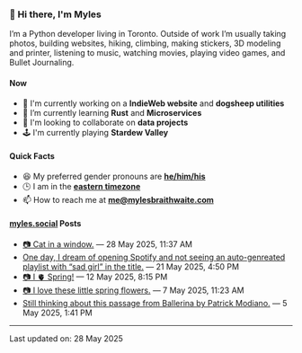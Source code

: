 ### 👋 Hi there, I'm Myles

I’m a Python developer living in Toronto. Outside of work I’m usually taking photos, building websites, hiking, climbing, making stickers, 3D modeling and printer, listening to music, watching movies, playing video games, and Bullet Journaling.

#### Now

-   🔭 I'm currently working on a **IndieWeb website** and **dogsheep utilities**
-   🌱 I’m currently learning **Rust** and **Microservices**
-   👯 I'm looking to collaborate on **data projects**
-   🕹️ I'm currently playing **Stardew Valley**

#### Quick Facts

-   😆 My preferred gender pronouns are **[he/him/his](https://www.mypronouns.org/he-him)**
-   🕒 I am in the **[eastern timezone](https://time.is/Toronto)**
-   📫 How to reach me at **[me@mylesbraithwaite.com](mailto:me@mylesbraithwaite.com)**

<!--
-   🤔 I’m looking for help with ...
-   💬 Ask me about ...
-   ⚡ Fun fact: ...
-->

#### [myles.social](https://myles.social/) Posts
<!-- START: MICROBLOG_POSTS -->
-   [📷 Cat in a window.](https://myles.social/2025/05/28/cat-in-a-window.html) — 28 May 2025, 11:37 AM
-   [One day, I dream of opening Spotify and not seeing an auto-genreated playlist with “sad girl” in the title.](https://myles.social/2025/05/21/one-day-i-dream-of.html) — 21 May 2025, 4:50 PM
-   [📷 I 🫀 Spring!](https://myles.social/2025/05/12/i-spring.html) — 12 May 2025, 8:15 PM
-   [📷 I love these little spring flowers.](https://myles.social/2025/05/07/i-love-these-little-spring.html) — 7 May 2025, 11:23 AM
-   [Still thinking about this passage from Ballerina by Patrick Modiano.](https://myles.social/2025/05/05/still-thinking-about-this-passage.html) — 5 May 2025, 1:41 PM
<!-- END: MICROBLOG_POSTS -->

---

<!-- START: LAST_UPDATED_AT -->
Last updated on: 28 May 2025
<!-- END: LAST_UPDATED_AT -->
